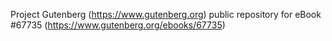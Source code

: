 Project Gutenberg (https://www.gutenberg.org) public repository for
eBook #67735 (https://www.gutenberg.org/ebooks/67735)
